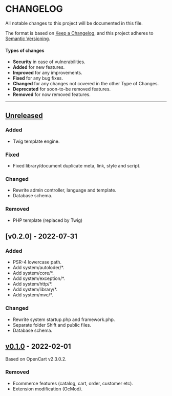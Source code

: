 # CHANGELOG

All notable changes to this project will be documented in this file.

The format is based on [Keep a Changelog](https://keepachangelog.com/en/1.0.0/),
and this project adheres to [Semantic Versioning](https://semver.org/spec/v2.0.0.html).

#### Types of changes
- **Security** in case of vulnerabilities.
- **Added** for new features.
- **Improved** for any improvements.
- **Fixed** for any bug fixes.
- **Changed** for any changes not covered in the other Type of Changes.
- **Deprecated** for soon-to-be removed features.
- **Removed** for now removed features.

---

## [Unreleased]

### Added
- Twig template engine.

### Fixed
- Fixed library/document duplicate meta, link, style and script.

### Changed
- Rewrite admin controller, language and template.
- Database schema.

### Removed
- PHP template (replaced by Twig)

## [v0.2.0] - 2022-07-31
### Added
- PSR-4 lowercase path.
- Add system/autoloder/*.
- Add system/core/*.
- Add system/exception/*.
- Add system/http/*.
- Add system/library/*.
- Add system/mvc/*.

### Changed
- Rewrite system startup.php and framework.php.
- Separate folder Shift and public files.
- Database schema.

## [v0.1.0] - 2022-02-01
Based on OpenCart v2.3.0.2.

### Removed
- Ecommerce features (catalog, cart, order, customer etc).
- Extension modification (OcMod).

[Unreleased]: https://github.com/qaharmdz/shift/compare/v0.1.0...dev/0.x.x
[v0.1.0]: https://github.com/qaharmdz/shift/releases/tag/v0.1.0
